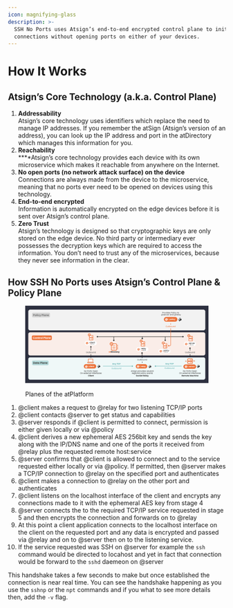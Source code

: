```yaml
---
icon: magnifying-glass
description: >-
  SSH No Ports uses Atsign’s end-to-end encrypted control plane to initiate SSH
  connections without opening ports on either of your devices.
---
```


# How It Works

## **Atsign’s Core Technology (a.k.a. Control Plane)**

1. **Addressability**\
   Atsign’s core technology uses identifiers which replace the need to manage IP addresses. If you remember the atSign (Atsign’s version of an address), you can look up the IP address and port in the atDirectory which manages this information for you.
2. **Reachability**\
   **‍**Atsign’s core technology provides each device with its own microservice which makes it reachable from anywhere on the Internet.
3. **No open ports (no network attack surface) on the device**\
   Connections are always made from the device to the microservice, meaning that no ports ever need to be opened on devices using this technology.
4. **End-to-end encrypted**\
   Information is automatically encrypted on the edge devices before it is sent over Atsign’s control plane.
5. **Zero Trust**\
   Atsign’s technology is designed so that cryptographic keys are only stored on the edge device. No third party or intermediary ever possesses the decryption keys which are required to access the information. You don’t need to trust any of the microservices, because they never see information in the clear.

## **How SSH No Ports uses Atsign’s Control Plane & Policy Plane**

<div data-full-width="true">

<figure><img src="../.gitbook/assets/atPlanes.png" alt=""><figcaption><p>Planes of the atPlatform</p></figcaption></figure>

</div>

1. @client makes a request to @relay for two listening TCP/IP ports
2. @client contacts @server to get status and capabilities
3. @server responds if @client is permitted to connect, permission is either given locally or via @policy
4. @client derives a new ephemeral AES 256bit key and sends the key along with the IP/DNS name and one of the ports it received from @relay plus the requested remote host:service
5. @server confirms that @client is allowed to connect and to the service requested either locally or via @policy. If permitted, then @server makes a TCP/IP connection to @relay on the specified port and authenticates
6. @client makes a connection to @relay on the other port and authenticates
7. @client listens on the localhost interface of the client and encrypts any connections made to it with the ephemeral AES key from stage 4
8. @server connects the to the required TCP/IP service requested in stage 5 and then encrypts the connection and forwards on to @relay
9. At this point a client application connects to the localhost interface on the client on the requested port and any data is encrypted and passed via @relay and on to @server then on to the listening service.
10. If the service requested was SSH on @server for example the `ssh` command would be directed to locahost and yet in fact that connection would be forward to the `sshd` daemeon on @server

This handshake takes a few seconds to make but once established the connection is near real time. You can see the handshake happening as you use the `sshnp` or the `npt` commands and if you what to see more details then, add the `-v` flag.



